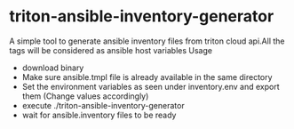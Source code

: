 # triton-ansible-inventory-generator
A simple tool to generate ansible inventory files from triton cloud api.All the tags will be considered as ansible host variables
Usage
- download binary
- Make sure ansible.tmpl file is already available in the same directory
- Set the environment variables as seen under inventory.env and export them (Change values accordingly)
- execute ./triton-ansible-inventory-generator
- wait for ansible.inventory files to be ready

